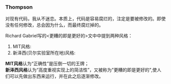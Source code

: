 ### Thompson
对现有代码，我从不迷恋。本质上，代码是容易腐烂的，注定是要被修改的。即使没有任何修改，总会因为什么，而最终腐烂掉的。

Richard Gabriel写的<更糟的即是更好的>文中中提到两种风格：<br>
1. MIT风格:
2. 新泽西(贝尔实验室所在地)风格:

**MIT风格**认为“正确性”是压倒一切的王牌；<br>
**新泽西风格**认为“高度重视实现上的简洁性”，又被称为"更糟的即是更好的",使人们可以先做出东西来运行，并在此之后逐渐修改。